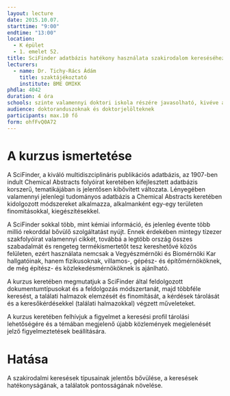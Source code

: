 ```yaml
---
layout: lecture
date: 2015.10.07.
starttime: "9:00"
endtime: "13:00"
location:
  - K épület
  - 1. emelet 52.
title: SciFinder adatbázis hatékony használata szakirodalom kereséséhez
lecturers:
  - name: Dr. Tichy-Rács Ádám
    title: szaktájékoztató
    institute: BME OMIKK
phdla: 4042
duration: 4 óra
schools: szinte valamennyi doktori iskola részére javasolható, kivéve a matematika, a gazdaság- és a társadalomtudományok területeit.
audience: doktoranduszoknak és doktorjelölteknek
participants: max.10 fő
form: ohfFvQ0A72
---
```


# A kurzus ismertetése

A SciFinder, a kiváló multidiszciplináris publikációs adatbázis, az 1907-ben indult Chemical Abstracts folyóirat keretében kifejlesztett adatbázis korszerű, tematikájában is jelentősen kibővített változata. Lényegében valamennyi jelenlegi tudományos adatbázis a Chemical Abstracts keretében kidolgozott módszereket alkalmazza, alkalmanként egy-egy területen finomításokkal, kiegészítésekkel.

A SciFinder sokkal több, mint kémiai információ, és jelenleg évente több millió rekorddal bővülő szolgáltatást nyújt. Ennek érdekében mintegy tízezer szakfolyóirat valamennyi cikkét, továbbá a legtöbb ország összes szabadalmát és rengeteg termékismertetőt tesz kereshetővé közös felületen, ezért használata nemcsak a Vegyészmérnöki és Biomérnöki Kar hallgatóinak, hanem fizikusoknak, villamos-, gépész- és építőmérnököknek, de még építész- és közlekedésmérnököknek is ajánlható.

A kurzus keretében megmutatjuk a SciFinder által feldolgozott dokumentumtípusokat és a feldolgozás módszertanát, majd többféle keresést, a találati halmazok elemzését és finomítását, a kérdések tárolását és a keresőkérdésekkel (találati halmazokkal) végzett műveleteket.

A kurzus keretében felhívjuk a figyelmet a keresési profil tárolási lehetőségére és a témában megjelenő újabb közlemények megjelenését jelző figyelmeztetések beállítására.

# Hatása

A szakirodalmi keresések típusainak jelentős bővülése, a keresések hatékonyságának, a találatok pontosságának növelése.
